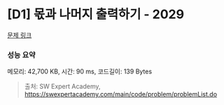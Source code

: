 # [D1] 몫과 나머지 출력하기 - 2029 

[문제 링크](https://swexpertacademy.com/main/code/problem/problemDetail.do?contestProbId=AV5QGNvKAtEDFAUq) 

### 성능 요약

메모리: 42,700 KB, 시간: 90 ms, 코드길이: 139 Bytes



> 출처: SW Expert Academy, https://swexpertacademy.com/main/code/problem/problemList.do